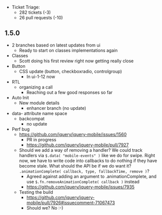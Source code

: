 * Ticket Triage:
  * 282 tickets (-3)
  * 26 pull requests (-10)

## 1.5.0
  * 2 branches based on latest updates from ui
    * Ready to start on classes implementations again
  * Classes
    * Scott doing his first review right now getting really close
  * Button
    * CSS update (button, checkboxradio, controlgroup)
      * In ui-1-12 now
  * RTL
    * organizing a call
      * Reaching out a few good responses so far
  * Auto Init
    * New module details
      * enhancer branch (no update)
  * data- attribute name space
    * backcompat
      * no update
  * Perf bug
    * https://github.com/jquery/jquery-mobile/issues/1560
      * PR in progress
      * https://github.com/jquery/jquery-mobile/pull/7927
    * Should we add a way of removing a handler? We could track handlers via ```$.data( "mobile-events" )``` like we do for swipe. Right now, we have to write code into callbacks to do nothing if they have become stale. What should the API be if we do want it? ```.animationComplete( callback, type, fallbackTime, remove )```?
      * Agreed against adding an argument to .animationComplete, and use ```$.fn.removeAnimationComplete( callback )``` instead
      * https://github.com/jquery/jquery-mobile/issues/7935
    * Testing the build
      * https://github.com/jquery/jquery-mobile/pull/7926#issuecomment-71067473
      * Should we? No :-)
